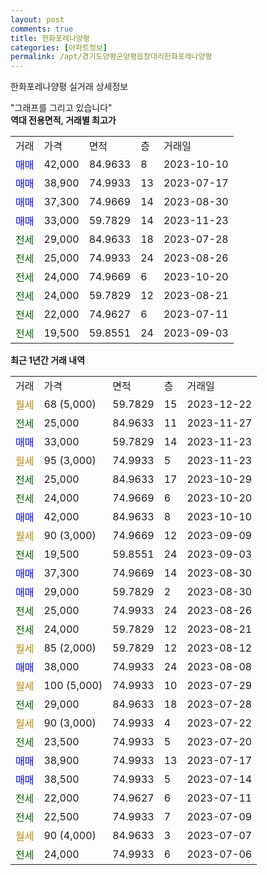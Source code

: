 ```yaml
---
layout: post
comments: true
title: 한화포레나양평
categories: [아파트정보]
permalink: /apt/경기도양평군양평읍창대리한화포레나양평
---
```


한화포레나양평 실거래 상세정보

<script type="text/javascript">
  google.charts.load('current', {'packages':['line', 'corechart']});
  google.charts.setOnLoadCallback(drawChart);

  function drawChart() {
    var data = new google.visualization.DataTable();
    data.addColumn('date', '거래일');
    data.addColumn('number', "매매");
    data.addColumn('number', "전세");
    data.addColumn('number', "전매");

    data.addRows([[new Date(Date.parse("2023-12-22")), null, null, null], [new Date(Date.parse("2023-11-27")), null, 25000, null], [new Date(Date.parse("2023-11-23")), 33000, null, null], [new Date(Date.parse("2023-11-23")), null, null, null], [new Date(Date.parse("2023-10-29")), null, 25000, null], [new Date(Date.parse("2023-10-20")), null, 24000, null], [new Date(Date.parse("2023-10-10")), 42000, null, null], [new Date(Date.parse("2023-09-09")), null, null, null], [new Date(Date.parse("2023-09-03")), null, 19500, null], [new Date(Date.parse("2023-08-30")), 37300, null, null], [new Date(Date.parse("2023-08-30")), 29000, null, null], [new Date(Date.parse("2023-08-26")), null, 25000, null], [new Date(Date.parse("2023-08-21")), null, 24000, null], [new Date(Date.parse("2023-08-12")), null, null, null], [new Date(Date.parse("2023-08-08")), 38000, null, null], [new Date(Date.parse("2023-07-29")), null, null, null], [new Date(Date.parse("2023-07-28")), null, 29000, null], [new Date(Date.parse("2023-07-22")), null, null, null], [new Date(Date.parse("2023-07-20")), null, 23500, null], [new Date(Date.parse("2023-07-17")), 38900, null, null], [new Date(Date.parse("2023-07-14")), 38500, null, null], [new Date(Date.parse("2023-07-11")), null, 22000, null], [new Date(Date.parse("2023-07-09")), null, 22500, null], [new Date(Date.parse("2023-07-07")), null, null, null], [new Date(Date.parse("2023-07-06")), null, 24000, null]]);

    var options = {
      hAxis: {
        format: 'yyyy/MM/dd'
      },    
      lineWidth: 0,
      pointsVisible: true,    
      title: '최근 1년간 유형별 실거래가 분포',
      legend: { position: 'bottom' }
    };

    var formatter = new google.visualization.NumberFormat({pattern:'###,###'} );
    formatter.format(data, 1);
    formatter.format(data, 2);
    
    setTimeout(function() {
        var chart = new google.visualization.LineChart(document.getElementById('columnchart_material'));
        chart.draw(data, (options));
        document.getElementById('loading').style.display = 'none';
    }, 200);
  }
</script>


<div id="loading" style="z-index:20; display: block; margin-left: 0px">"그래프를 그리고 있습니다"</div>
<div id="columnchart_material" style="width: 95%; margin-left: 0px; display: block"></div>
<!-- contents start -->
<b>역대 전용면적, 거래별 최고가</b>
<table class="sortable">
    <tr>
      <td>거래</td>
      <td>가격</td>
      <td>면적</td>
      <td>층</td>
      <td>거래일</td>
    </tr>
        <tr>
          <td><a style="color: blue">매매</a></td>
          <td>42,000</td>
          <td>84.9633</td>
          <td>8</td>
          <td>2023-10-10</td>
        </tr>            <tr>
          <td><a style="color: blue">매매</a></td>
          <td>38,900</td>
          <td>74.9933</td>
          <td>13</td>
          <td>2023-07-17</td>
        </tr>            <tr>
          <td><a style="color: blue">매매</a></td>
          <td>37,300</td>
          <td>74.9669</td>
          <td>14</td>
          <td>2023-08-30</td>
        </tr>            <tr>
          <td><a style="color: blue">매매</a></td>
          <td>33,000</td>
          <td>59.7829</td>
          <td>14</td>
          <td>2023-11-23</td>
        </tr>        
        <tr>
              <td><a style="color: darkgreen">전세</a></td>
              <td>29,000</td>
              <td>84.9633</td>
              <td>18</td>
              <td>2023-07-28</td>
            </tr>            <tr>
              <td><a style="color: darkgreen">전세</a></td>
              <td>25,000</td>
              <td>74.9933</td>
              <td>24</td>
              <td>2023-08-26</td>
            </tr>            <tr>
              <td><a style="color: darkgreen">전세</a></td>
              <td>24,000</td>
              <td>74.9669</td>
              <td>6</td>
              <td>2023-10-20</td>
            </tr>            <tr>
              <td><a style="color: darkgreen">전세</a></td>
              <td>24,000</td>
              <td>59.7829</td>
              <td>12</td>
              <td>2023-08-21</td>
            </tr>            <tr>
              <td><a style="color: darkgreen">전세</a></td>
              <td>22,000</td>
              <td>74.9627</td>
              <td>6</td>
              <td>2023-07-11</td>
            </tr>            <tr>
              <td><a style="color: darkgreen">전세</a></td>
              <td>19,500</td>
              <td>59.8551</td>
              <td>24</td>
              <td>2023-09-03</td>
            </tr>        
    
</table>

<b>최근 1년간 거래 내역</b>

<table class="sortable">
    <tr>
      <td>거래</td>
      <td>가격</td>
      <td>면적</td>
      <td>층</td>
      <td>거래일</td>
    </tr>
    <tr>
      <td><a style="color: darkgoldenrod">월세</a></td>
      <td>68 (5,000)</td>
      <td>59.7829</td>
      <td>15</td>
      <td>2023-12-22</td>
    </tr>          <tr>
      <td><a style="color: darkgreen">전세</a></td>
      <td>25,000</td>
      <td>84.9633</td>
      <td>11</td>
      <td>2023-11-27</td>
    </tr>          <tr>
      <td><a style="color: blue">매매</a></td>
      <td>33,000</td>
      <td>59.7829</td>
      <td>14</td>
      <td>2023-11-23</td>
    </tr>          <tr>
      <td><a style="color: darkgoldenrod">월세</a></td>
      <td>95 (3,000)</td>
      <td>74.9933</td>
      <td>5</td>
      <td>2023-11-23</td>
    </tr>          <tr>
      <td><a style="color: darkgreen">전세</a></td>
      <td>25,000</td>
      <td>84.9633</td>
      <td>17</td>
      <td>2023-10-29</td>
    </tr>          <tr>
      <td><a style="color: darkgreen">전세</a></td>
      <td>24,000</td>
      <td>74.9669</td>
      <td>6</td>
      <td>2023-10-20</td>
    </tr>          <tr>
      <td><a style="color: blue">매매</a></td>
      <td>42,000</td>
      <td>84.9633</td>
      <td>8</td>
      <td>2023-10-10</td>
    </tr>          <tr>
      <td><a style="color: darkgoldenrod">월세</a></td>
      <td>90 (3,000)</td>
      <td>74.9669</td>
      <td>12</td>
      <td>2023-09-09</td>
    </tr>          <tr>
      <td><a style="color: darkgreen">전세</a></td>
      <td>19,500</td>
      <td>59.8551</td>
      <td>24</td>
      <td>2023-09-03</td>
    </tr>          <tr>
      <td><a style="color: blue">매매</a></td>
      <td>37,300</td>
      <td>74.9669</td>
      <td>14</td>
      <td>2023-08-30</td>
    </tr>          <tr>
      <td><a style="color: blue">매매</a></td>
      <td>29,000</td>
      <td>59.7829</td>
      <td>2</td>
      <td>2023-08-30</td>
    </tr>          <tr>
      <td><a style="color: darkgreen">전세</a></td>
      <td>25,000</td>
      <td>74.9933</td>
      <td>24</td>
      <td>2023-08-26</td>
    </tr>          <tr>
      <td><a style="color: darkgreen">전세</a></td>
      <td>24,000</td>
      <td>59.7829</td>
      <td>12</td>
      <td>2023-08-21</td>
    </tr>          <tr>
      <td><a style="color: darkgoldenrod">월세</a></td>
      <td>85 (2,000)</td>
      <td>59.7829</td>
      <td>12</td>
      <td>2023-08-12</td>
    </tr>          <tr>
      <td><a style="color: blue">매매</a></td>
      <td>38,000</td>
      <td>74.9933</td>
      <td>24</td>
      <td>2023-08-08</td>
    </tr>          <tr>
      <td><a style="color: darkgoldenrod">월세</a></td>
      <td>100 (5,000)</td>
      <td>74.9933</td>
      <td>10</td>
      <td>2023-07-29</td>
    </tr>          <tr>
      <td><a style="color: darkgreen">전세</a></td>
      <td>29,000</td>
      <td>84.9633</td>
      <td>18</td>
      <td>2023-07-28</td>
    </tr>          <tr>
      <td><a style="color: darkgoldenrod">월세</a></td>
      <td>90 (3,000)</td>
      <td>74.9933</td>
      <td>4</td>
      <td>2023-07-22</td>
    </tr>          <tr>
      <td><a style="color: darkgreen">전세</a></td>
      <td>23,500</td>
      <td>74.9933</td>
      <td>5</td>
      <td>2023-07-20</td>
    </tr>          <tr>
      <td><a style="color: blue">매매</a></td>
      <td>38,900</td>
      <td>74.9933</td>
      <td>13</td>
      <td>2023-07-17</td>
    </tr>          <tr>
      <td><a style="color: blue">매매</a></td>
      <td>38,500</td>
      <td>74.9933</td>
      <td>5</td>
      <td>2023-07-14</td>
    </tr>          <tr>
      <td><a style="color: darkgreen">전세</a></td>
      <td>22,000</td>
      <td>74.9627</td>
      <td>6</td>
      <td>2023-07-11</td>
    </tr>          <tr>
      <td><a style="color: darkgreen">전세</a></td>
      <td>22,500</td>
      <td>74.9933</td>
      <td>7</td>
      <td>2023-07-09</td>
    </tr>          <tr>
      <td><a style="color: darkgoldenrod">월세</a></td>
      <td>90 (4,000)</td>
      <td>84.9633</td>
      <td>3</td>
      <td>2023-07-07</td>
    </tr>          <tr>
      <td><a style="color: darkgreen">전세</a></td>
      <td>24,000</td>
      <td>74.9933</td>
      <td>6</td>
      <td>2023-07-06</td>
    </tr>      </table>
<!-- contents end -->    

